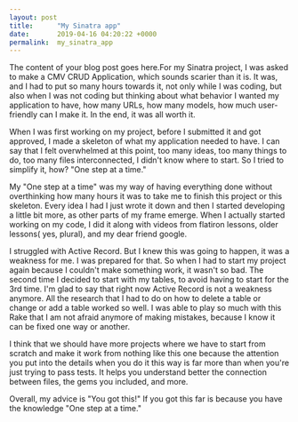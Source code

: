 ```yaml
---
layout: post
title:      "My Sinatra app"
date:       2019-04-16 04:20:22 +0000
permalink:  my_sinatra_app
---
```



The content of your blog post goes here.For my Sinatra project, I was asked to make a CMV CRUD Application, which sounds scarier than it is. It was, and I had to put so many hours towards it, not only while I was coding, but also when I was not coding but thinking about what behavior I wanted my application to have, how many URLs, how many models, how much user-friendly can I make it. In the end, it was all worth it.

When I was first working on my project, before I submitted it and got approved, I made a skeleton of what my application needed to have. I can say that I felt overwhelmed at this point, too many ideas, too many things to do, too many files interconnected, I didn't know where to start. So I tried to simplify it, how? "One step at a time."

My "One step at a time" was my way of having everything done without overthinking how many hours it was to take me to finish this project or this skeleton. Every idea I had I just wrote it down and then I started developing a little bit more, as other parts of my frame emerge. When I actually started working on my code, I did it along with videos from flatiron lessons, older lessons( yes, plural), and my dear friend google.

I struggled with Active Record. But I knew this was going to happen, it was a weakness for me. I was prepared for that. So when I had to start my project again because I couldn't make something work, it wasn't so bad. The second time I decided to start with my tables, to avoid having to start for the 3rd time. I'm glad to say that right now Active Record is not a weakness anymore. All the research that I had to do on how to delete a table or change or add a table worked so well. I was able to play so much with this Rake that I am not afraid anymore of making mistakes, because I know it can be fixed one way or another.

I think that we should have more projects where we have to start from scratch and make it work from nothing like this one because the attention you put into the details when you do it this way is far more than when you're just trying to pass tests.  It helps you understand better the connection between files, the gems you included, and more.

Overall, my advice is "You got this!" If you got this far is because you have the knowledge "One step at a time."
